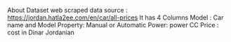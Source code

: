 About Dataset
web scraped data
source : https://jordan.hatla2ee.com/en/car/all-prices
It has 4 Columns
Model : Car name and Model
Property: Manual or Automatic
Power: power CC
Price : cost in Dinar Jordanian
